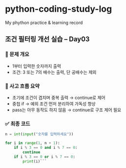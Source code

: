# python-coding-study-log
My phython practice &amp; learning record

## 조건 필터링 개선 실습 – Day03

### 🎯 문제 개요
- 1부터 입력한 숫자까지 출력
- 조건: 3 또는 7의 배수는 출력, 단 공배수는 제외

### 🧠 사고 흐름 요약
- 초기에 조건이 겹치며 중복 출력 → continue로 제어
- 중첩 if → 예외 조건 먼저 분리하여 가독성 향상
- pass는 아무 동작도 하지 않음 → continue로 구조 제어 필요

### ✅ 최종 코드
```python
n = int(input("숫자를 입력하세요"))

for i in range(1, n + 1):
    if i % 3 == 0 and i % 7 == 0:
        continue
    if i % 3 == 0 or i % 7 == 0:
        print(i)```
